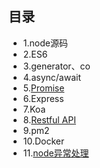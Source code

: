 ## 目录
- 1.node源码
- 2.ES6
- 3.generator、co
- 4.async/await
- 5.[Promise](https://github.com/aiyajingjing/nodejs-study/blob/master/promise.md)
- 6.Express
- 7.Koa
- 8.[Restful API](https://github.com/aisuhua/restful-api-design-references)
- 9.pm2
- 10.Docker
- 11.[node异常处理](https://www.infoq.cn/article/quit-scheme-of-node-uncaughtexception-emergence)
